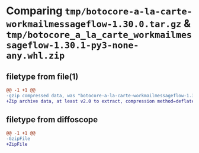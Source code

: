 # Comparing `tmp/botocore-a-la-carte-workmailmessageflow-1.30.0.tar.gz` & `tmp/botocore_a_la_carte_workmailmessageflow-1.30.1-py3-none-any.whl.zip`

## filetype from file(1)

```diff
@@ -1 +1 @@
-gzip compressed data, was "botocore-a-la-carte-workmailmessageflow-1.30.0.tar", last modified: Tue Jul  4 01:45:09 2023, max compression
+Zip archive data, at least v2.0 to extract, compression method=deflate
```

## filetype from diffoscope

```diff
@@ -1 +1 @@
-GzipFile
+ZipFile
```

